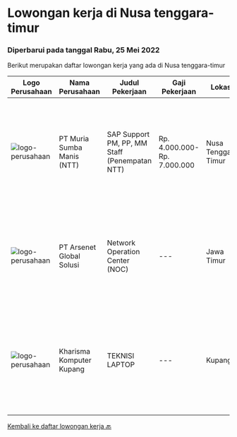 
  # Lowongan kerja di Nusa tenggara-timur

  ### Diperbarui pada tanggal Rabu, 25 Mei 2022

  Berikut merupakan daftar lowongan kerja yang ada di Nusa tenggara-timur

  |Logo Perusahaan | Nama Perusahaan | Judul Pekerjaan | Gaji Pekerjaan | Lokasi | Deskripsi | Tanggal diunggah | Pranala |
  | -------------- | --------------- | --------------- | --------- | --------- | -------------- | ------- | ----------- |
  |![logo-perusahaan](https://image-service-cdn.seek.com.au/816d2b7d3031cce73288eff221ccbe3dbefbd2f2/ee4dce1061f3f616224767ad58cb2fc751b8d2dc)|PT Muria Sumba Manis (NTT)|SAP Support PM, PP, MM Staff (Penempatan NTT)|Rp. 4.000.000-Rp. 7.000.000|Nusa Tenggara Timur|Syarat : Pendidikan min. S1 Teknik Informatika Berpengalaman sebagai SAP Support PM, PP, MM Staff min. 2 tahun dibidang Industri Perkebunan lebih...|Sabtu, 21 Mei 2022|https://www.jobstreet.co.id/id/job/sap-support-pm-pp-mm-staff-penempatan-ntt-3879971?token=0~79b46d0e-c170-4267-b26f-da49ab9880d9&sectionRank=1&jobId=jobstreet-id-job-3879971|
|![logo-perusahaan](https://i.ibb.co/sqvTCh9/112815900-stock-vector-no-image-available-icon-flat-vector.webp)|PT Arsenet Global Solusi|Network Operation Center (NOC)|---|Jawa Timur|Minimal SMK Teknik Komputer / JaringanMemiliki keahlian router mikrotik, switch cisco, OLT ZTE, Hioso, HSGQBersedia dengan sistem kerja shift dan...|Selasa, 17 Mei 2022|https://www.jobstreet.co.id/id/job/network-operation-center-noc-3884905?token=0~79b46d0e-c170-4267-b26f-da49ab9880d9&sectionRank=2&jobId=jobstreet-id-job-3884905|
|![logo-perusahaan](https://i.ibb.co/sqvTCh9/112815900-stock-vector-no-image-available-icon-flat-vector.webp)|Kharisma Komputer Kupang|TEKNISI LAPTOP|---|Kupang|KUALIFIKASI : Minimal lulusan SMK - TKJ Usia maksimal 30 tahun Menguasai detail hardware laptop Menguasai alat kerja Hardware Laptop : PSU, Blower,...|Senin, 09 Mei 2022|https://www.jobstreet.co.id/id/job/teknisi-laptop-3874128?token=0~79b46d0e-c170-4267-b26f-da49ab9880d9&sectionRank=3&jobId=jobstreet-id-job-3874128|


  [Kembali ke daftar lowongan kerja 🔙](../README.md#daftar-lowongan-kerja)
  